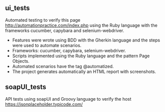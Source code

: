 ## ui_tests
Automated testing to verify this page http://automationpractice.com/index.php using the Ruby language with the frameworks cucumber, capybara and selenium-webdriver.

<ul>
<li> Features were wrote using BDD with the Gherkin language and the steps were used to automate scenarios.</li>
<li> Frameworks: cucumber, capybara, selenium-webdriver.</li>
<li> Scripts implemented using the Ruby language and the pattern Page Objects.</li>
<li> Automated scenarios have the tag @automatized.</li>
<li> The project generates automatically an HTML report  with screenshots.</li>
</ul>

## soapUI_tests
API tests using soapUI and Groovy language to verify the host https://jsonplaceholder.typicode.com/


